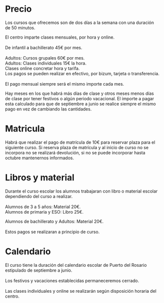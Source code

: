 # Precio

Los cursos que ofrecemos son de dos días a la semana con una duración de 50 minutos.

El centro imparte clases mensuales, por hora y online.\
\
De infantil a bachillerato 45€ por mes.\
\
Adultos: Cursos grupales 60€ por mes.\
Adultos: Clases individuales 15€ la hora.\
Clases online concretar hora y tarifa.\
Los pagos se pueden realizar en efectivo, por bizum, tarjeta o transferencia.\
\
El pago mensual siempre será el mismo importe cada mes.

Hay meses en los que habrá más días de clase y otros meses menos días de clase por tener festivos o algún periodo vacacional. El importe a pagar esta calculado para que de septiembre a junio se realice siempre el mismo pago en vez de cambiando las cantidades. 

# Matricula

Habrá que realizar el pago de matrícula de 10€ para reservar plaza para el siguiente curso. Si reserva plaza de matrícula y al inicio de curso no se incorpora no se realizará devolución, si no se puede incorporar hasta octubre mantenernos informados.

# Libros y material

Durante el curso escolar los alumnos trabajaran con libro o material escolar dependiendo del curso a realizar.\
\
Alumnos de 3 a 5 años: Material 20€.\
Alumnos de primaria y ESO: Libro 25€.

Alumnos de bachillerato y Adultos: Material 20€.\
\
Estos pagos se realizaran a principio de curso.

# Calendario

El curso tiene la duración del calendario escolar de Puerto del Rosario estipulado de septiembre a junio.\
\
Los festivos y vacaciones establecidas permaneceremos cerrado.\
\
Las clases individuales y online se realizarán según disposición horaria del centro.